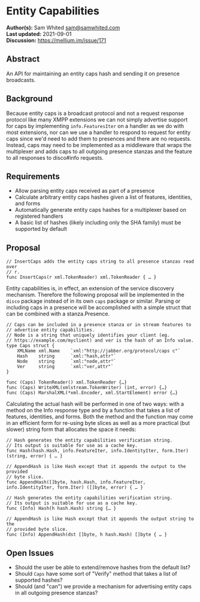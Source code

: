 # Entity Capabilities

**Author(s):** Sam Whited <sam@samwhited.com>  
**Last updated:** 2021-09-01  
**Discussion:** https://mellium.im/issue/171

## Abstract

An API for maintaining an entity caps hash and sending it on presence
broadcasts.


## Background

Because entity caps is a broadcast protocol and not a request response protocol
like many XMPP extensions we can not simply advertise support for caps by
implementing `info.FeaturesIter` on a handler as we do with most extensions, nor
can we use a handler to respond to request for entity caps since we'd need to
add them to presences and there are no requests.
Instead, caps may need to be implemented as a middleware that wraps the
multiplexer and adds caps to all outgoing presence stanzas and the feature to
all responses to disco#info requests.


## Requirements

- Allow parsing entity caps received as part of a presence
- Calculate arbitrary entity caps hashes given a list of features, identities,
  and forms
- Automatically generate entity caps hashes for a multiplexer based on
  registered handlers
- A basic list of hashes (likely including only the SHA family) must be
  supported by default


## Proposal

    // InsertCaps adds the entity caps string to all presence stanzas read over
    // r.
    func InsertCaps(r xml.TokenReader) xml.TokenReader { … }


Entity capabilities is, in effect, an extension of the service discovery
mechanism. Therefore the following proposal will be implemented in the `disco`
package instead of in its own `caps` package or similar.
Parsing or including caps in a presence will be accomplished with a simple
struct that can be combined with a stanza.Presence.

    // Caps can be included in a presence stanza or in stream features to
    // advertise entity capabilities.
    // Node is a string that uniquely identifies your client (eg.
    // https://example.com/myclient) and ver is the hash of an Info value.
    type Caps struct {
        XMLName xml.Name    `xml:"http://jabber.org/protocol/caps c"`
        Hash    string      `xml:"hash,attr"`
        Node    string      `xml:"node,attr"`
        Ver     string      `xml:"ver,attr"`
    }

    func (Caps) TokenReader() xml.TokenReader {…}
    func (Caps) WriteXML(xmlstream.TokenWriter) (int, error) {…}
    func (Caps) MarshalXML(*xml.Encoder, xml.StartElement) error {…}


Calculating the actual hash will be performed in one of two ways: with a method
on the Info response type and by a function that takes a list of features,
identities, and forms.
Both the method and the function may come in an efficient form for re-using byte
slices as well as a more practical (but slower) string form that allocates the
space it needs:

    // Hash generates the entity capabilities verification string.
    // Its output is suitable for use as a cache key.
    func Hash(hash.Hash, info.FeatureIter, info.IdentityIter, form.Iter) (string, error) { … }

    // AppendHash is like Hash except that it appends the output to the provided
    // byte slice.
    func AppendHash([]byte, hash.Hash, info.FeatureIter, info.IdentityIter, form.Iter) ([]byte, error) { … }

    // Hash generates the entity capabilities verification string.
    // Its output is suitable for use as a cache key.
    func (Info) Hash(h hash.Hash) string {… }

    // AppendHash is like Hash except that it appends the output string to the
    // provided byte slice.
    func (Info) AppendHash(dst []byte, h hash.Hash) []byte { … }

## Open Issues

- Should the user be able to extend/remove hashes from the default list?
- Should `Caps` have some sort of "Verify" method that takes a list of supported
  hashes?
- Should (and "can") we provide a mechanism for advertising entity caps in all
  outgoing presence stanzas?
